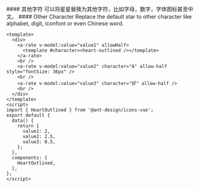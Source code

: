 <cn>
#### 其他字符
可以将星星替换为其他字符，比如字母，数字，字体图标甚至中文。
</cn>

<us>
#### Other Character
Replace the default star to other character like alphabet, digit, iconfont or even Chinese word.
</us>

```vue
<template>
  <div>
    <a-rate v-model:value="value1" allowHalf>
      <template #character><heart-outlined /></template>
    </a-rate>
    <br />
    <a-rate v-model:value="value2" character="A" allow-half style="fontSize: 36px" />
    <br />
    <a-rate v-model:value="value3" character="好" allow-half />
    <br />
  </div>
</template>
<script>
import { HeartOutlined } from '@ant-design/icons-vue';
export default {
  data() {
    return {
      value1: 2,
      value2: 2.5,
      value3: 0.5,
    };
  },
  components: {
    HeartOutlined,
  },
};
</script>
```
